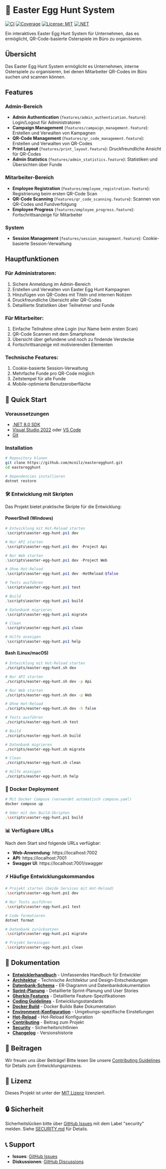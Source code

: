 # 🥚 Easter Egg Hunt System

[![CI](https://github.com/mcnilz/easteregghunt/workflows/Continuous%20Integration/badge.svg)](https://github.com/mcnilz/easteregghunt/actions)
[![Coverage](https://img.shields.io/badge/coverage-85%25-brightgreen.svg)](https://github.com/mcnilz/easteregghunt/actions)
[![License: MIT](https://img.shields.io/badge/License-MIT-yellow.svg)](https://opensource.org/licenses/MIT)
[![.NET](https://img.shields.io/badge/.NET-8.0-purple.svg)](https://dotnet.microsoft.com/)

Ein interaktives Easter Egg Hunt System für Unternehmen, das es ermöglicht, QR-Code-basierte Osterspiele im Büro zu organisieren.

## Übersicht

Das Easter Egg Hunt System ermöglicht es Unternehmen, interne Osterspiele zu organisieren, bei denen Mitarbeiter QR-Codes im Büro suchen und scannen können.

## Features

### Admin-Bereich
- **Admin Authentication** (`features/admin_authentication.feature`): Login/Logout für Administratoren
- **Campaign Management** (`features/campaign_management.feature`): Erstellen und Verwalten von Kampagnen
- **QR-Code Management** (`features/qr_code_management.feature`): Erstellen und Verwalten von QR-Codes
- **Print Layout** (`features/print_layout.feature`): Druckfreundliche Ansicht für QR-Codes
- **Admin Statistics** (`features/admin_statistics.feature`): Statistiken und Übersichten über Funde

### Mitarbeiter-Bereich
- **Employee Registration** (`features/employee_registration.feature`): Registrierung beim ersten QR-Code Scan
- **QR-Code Scanning** (`features/qr_code_scanning.feature`): Scannen von QR-Codes und Fundverfolgung
- **Employee Progress** (`features/employee_progress.feature`): Fortschrittsanzeige für Mitarbeiter

### System
- **Session Management** (`features/session_management.feature`): Cookie-basierte Session-Verwaltung

## Hauptfunktionen

### Für Administratoren:
1. Sichere Anmeldung im Admin-Bereich
2. Erstellen und Verwalten von Easter Egg Hunt Kampagnen
3. Hinzufügen von QR-Codes mit Titeln und internen Notizen
4. Druckfreundliche Übersicht aller QR-Codes
5. Detaillierte Statistiken über Teilnehmer und Funde

### Für Mitarbeiter:
1. Einfache Teilnahme ohne Login (nur Name beim ersten Scan)
2. QR-Code Scannen mit dem Smartphone
3. Übersicht über gefundene und noch zu findende Verstecke
4. Fortschrittsanzeige mit motivierenden Elementen

### Technische Features:
1. Cookie-basierte Session-Verwaltung
2. Mehrfache Funde pro QR-Code möglich
3. Zeitstempel für alle Funde
4. Mobile-optimierte Benutzeroberfläche

## 🚀 Quick Start

### Voraussetzungen

- [.NET 8.0 SDK](https://dotnet.microsoft.com/download/dotnet/8.0)
- [Visual Studio 2022](https://visualstudio.microsoft.com/) oder [VS Code](https://code.visualstudio.com/)
- [Git](https://git-scm.com/)

### Installation

```bash
# Repository klonen
git clone https://github.com/mcnilz/easteregghunt.git
cd easteregghunt

# Dependencies installieren
dotnet restore
```

### 🛠️ Entwicklung mit Skripten

Das Projekt bietet praktische Skripte für die Entwicklung:

#### **PowerShell (Windows)**
```powershell
# Entwicklung mit Hot-Reload starten
.\scripts\easter-egg-hunt.ps1 dev

# Nur API starten
.\scripts\easter-egg-hunt.ps1 dev -Project Api

# Nur Web starten  
.\scripts\easter-egg-hunt.ps1 dev -Project Web

# Ohne Hot-Reload
.\scripts\easter-egg-hunt.ps1 dev -HotReload:$false

# Tests ausführen
.\scripts\easter-egg-hunt.ps1 test

# Build
.\scripts\easter-egg-hunt.ps1 build

# Datenbank migrieren
.\scripts\easter-egg-hunt.ps1 migrate

# Clean
.\scripts\easter-egg-hunt.ps1 clean

# Hilfe anzeigen
.\scripts\easter-egg-hunt.ps1 help
```

#### **Bash (Linux/macOS)**
```bash
# Entwicklung mit Hot-Reload starten
./scripts/easter-egg-hunt.sh dev

# Nur API starten
./scripts/easter-egg-hunt.sh dev -p Api

# Nur Web starten
./scripts/easter-egg-hunt.sh dev -p Web

# Ohne Hot-Reload
./scripts/easter-egg-hunt.sh dev -h false

# Tests ausführen
./scripts/easter-egg-hunt.sh test

# Build
./scripts/easter-egg-hunt.sh build

# Datenbank migrieren
./scripts/easter-egg-hunt.sh migrate

# Clean
./scripts/easter-egg-hunt.sh clean

# Hilfe anzeigen
./scripts/easter-egg-hunt.sh help
```

### 🐳 Docker Deployment

```bash
# Mit Docker Compose (verwendet automatisch compose.yaml)
docker compose up

# Oder mit den Build-Skripten
.\scripts\easter-egg-hunt.ps1 build
```

### 📊 Verfügbare URLs

Nach dem Start sind folgende URLs verfügbar:
- **Web-Anwendung**: https://localhost:7002
- **API**: https://localhost:7001  
- **Swagger UI**: https://localhost:7001/swagger

### ⚡ Häufige Entwicklungskommandos

```bash
# Projekt starten (beide Services mit Hot-Reload)
.\scripts\easter-egg-hunt.ps1 dev

# Nur Tests ausführen
.\scripts\easter-egg-hunt.ps1 test

# Code formatieren
dotnet format

# Datenbank zurücksetzen
.\scripts\easter-egg-hunt.ps1 migrate

# Projekt bereinigen
.\scripts\easter-egg-hunt.ps1 clean
```

## 📖 Dokumentation

- **[Entwicklerhandbuch](docs/DEVELOPER_GUIDE.md)** - Umfassendes Handbuch für Entwickler
- **[Architektur](docs/ARCHITECTURE.md)** - Technische Architektur und Design-Entscheidungen
- **[Datenbank-Schema](docs/DATABASE_SCHEMA.md)** - ER-Diagramm und Datenbankdokumentation
- **[Sprint-Planung](docs/SPRINT_PLANNING.md)** - Detaillierte Sprint-Planung und User Stories
- **[Gherkin Features](features/)** - Detaillierte Feature-Spezifikationen
- **[Coding Guidelines](docs/CODING_GUIDELINES.md)** - Entwicklungsstandards
- **[Docker Build](docs/BUILD.md)** - Docker Buildx Bake Dokumentation
- **[Environment-Konfiguration](docs/ENVIRONMENT_CONFIGURATION.md)** - Umgebungs-spezifische Einstellungen
- **[Hot-Reload](docs/HOTRELOAD.md)** - Hot-Reload Konfiguration
- **[Contributing](docs/CONTRIBUTING.md)** - Beitrag zum Projekt
- **[Security](docs/SECURITY.md)** - Sicherheitsrichtlinien
- **[Changelog](docs/CHANGELOG.md)** - Versionshistorie

## 🤝 Beitragen

Wir freuen uns über Beiträge! Bitte lesen Sie unsere [Contributing Guidelines](docs/CONTRIBUTING.md) für Details zum Entwicklungsprozess.

## 📄 Lizenz

Dieses Projekt ist unter der [MIT Lizenz](LICENSE) lizenziert.

## 🔒 Sicherheit

Sicherheitslücken bitte über [GitHub Issues](../../issues) mit dem Label "security" melden. Siehe [SECURITY.md](docs/SECURITY.md) für Details.

## 📞 Support

- **Issues**: [GitHub Issues](../../issues)
- **Diskussionen**: [GitHub Discussions](../../discussions)
